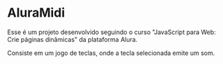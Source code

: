 <h1>AluraMidi</h1>
<p>Esse é um projeto desenvolvido seguindo o curso "JavaScript para Web: Crie páginas dinâmicas" da plataforma Alura.

Consiste em um jogo de teclas, onde a tecla selecionada emite um som.</p>
